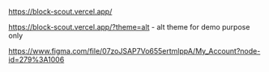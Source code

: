 https://block-scout.vercel.app/

https://block-scout.vercel.app/?theme=alt - alt theme for demo purpose only

https://www.figma.com/file/07zoJSAP7Vo655ertmlppA/My_Account?node-id=279%3A1006
